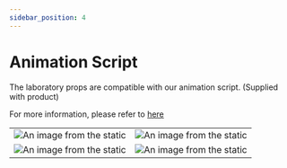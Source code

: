 ```yaml
---
sidebar_position: 4
---
```


# Animation Script


The laboratory props are compatible with our animation script. (Supplied with product)

For more information, please refer to [here](https://g-n-s-studio.github.io/docs/category/animations)


| | |
| --- | --- |
|![An image from the static](https://cdn.gn.studio/doc/animation/gn_anims_scipt_ex_meth_control_panel.gif)|![An image from the static](https://cdn.gn.studio/doc/animation/gn_anims_scipt_ex_meth_cooking_short.gif)|
|![An image from the static](https://cdn.gn.studio/doc/animation/gn_anims_scipt_ex_meth_breaking_tray.gif)|![An image from the static](https://cdn.gn.studio/doc/animation/gn_anims_scipt_ex_meth_packing_bag.gif)|